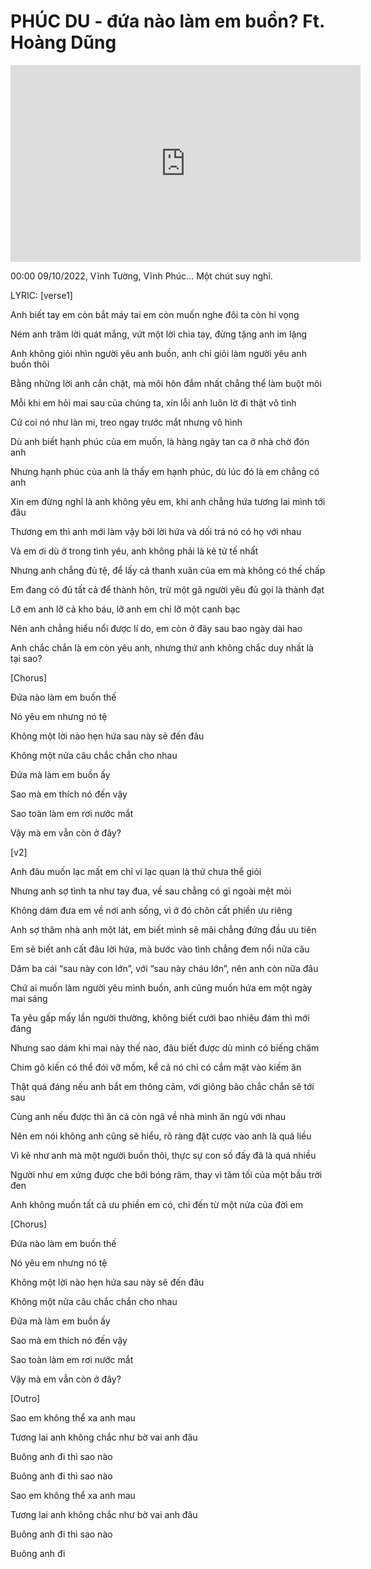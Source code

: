 # PHÚC DU - đứa nào làm em buồn? Ft. Hoàng Dũng

<center><iframe width="560" height="315" src="https://www.youtube.com/embed/1ntkDbxTnXA" title="YouTube video player" frameborder="0" allow="accelerometer; autoplay; clipboard-write; encrypted-media; gyroscope; picture-in-picture" allowfullscreen></iframe></center>

00:00 09/10/2022, Vĩnh Tường, Vĩnh Phúc... Một chút suy nghĩ.

LYRIC:
[verse1]

Anh biết tay em còn bắt máy tai em còn muốn nghe đôi ta còn hi vọng

Ném anh trăm lời quát mắng, vứt một lời chia tay, đừng tặng anh im lặng

Anh không giỏi nhìn người yêu anh buồn, anh chỉ giỏi làm người yêu anh buồn thôi

Bằng những lời anh cắn chặt, mà môi hôn đắm nhất chẳng thể làm buột môi

Mỗi khi em hỏi mai sau của chúng ta, xin lỗi anh luôn lờ đi thật vô tình

Cứ coi nó như làn mi, treo ngay trước mắt nhưng vô hình

Dù anh biết hạnh phúc của em muốn, là hàng ngày tan ca ở nhà chờ đón anh

Nhưng hạnh phúc của anh là thấy em hạnh phúc, dù lúc đó là em chẳng có anh

Xin em đừng nghĩ là anh không yêu em, khi anh chẳng hứa tương lai mình tới đâu

Thương em thì anh mới làm vậy bởi lời hứa và dối trá nó có họ với nhau

Và em ơi dù ở trong tình yêu, anh không phải là kẻ tử tế nhất

Nhưng anh chẳng đủ tệ, để lấy cả thanh xuân của em mà không có thế chấp

Em đang có đủ tất cả để thành hôn, trừ một gã người yêu đủ gọi là thành đạt

Lỡ em anh lỡ cả kho báu, lỡ anh em chỉ lỡ một canh bạc

Nên anh chẳng hiểu nổi được lí do, em còn ở đây sau bao ngày dài hao

Anh chắc chắn là em còn yêu anh, nhưng thứ anh không chắc duy nhất là tại sao?

[Chorus]

Đứa nào làm em buồn thế

Nó yêu em nhưng nó tệ

Không một lời nào hẹn hứa sau này sẽ đến đâu

Không một nửa câu chắc chắn cho nhau

Đứa mà làm em buồn ấy

Sao mà em thích nó đến vậy

Sao toàn làm em rơi nước mắt

Vậy mà em vẫn còn ở đây?

[v2]

Anh đâu muốn lạc mất em chỉ vì lạc quan là thứ chưa thể giỏi

Nhưng anh sợ tình ta như tay đua, về sau chẳng có gì ngoài mệt mỏi

Không dám đưa em về nơi anh sống, vì ở đó chôn cất phiền ưu riêng

Anh sợ thăm nhà anh một lát, em biết mình sẽ mãi chẳng đứng đầu ưu tiên

Em sẽ biết anh cất đâu lời hứa, mà bước vào tình chẳng đem nổi nửa câu

Dăm ba cái “sau này con lớn”, với “sau này cháu lớn”, nên anh còn nữa đâu

Chứ ai muốn làm người yêu mình buồn, anh cũng muốn hứa em một ngày mai sáng

Ta yêu gấp mấy lần người thường, không biết cưới bao nhiêu đám thì mới đáng

Nhưng sao dám khi mai này thế nào, đâu biết được dù mình có  biếng chăm

Chim gõ kiến có thể đói vỡ mồm, kể cả nó chỉ có cắm mặt vào kiếm ăn

Thật quá đáng nếu anh bắt em thông cảm, với giông bão chắc chắn sẽ tới sau

Cùng anh nếu được thì ăn cả còn ngã về nhà mình ăn ngủ với nhau

Nên em nói không anh cũng sẽ hiểu, rõ ràng đặt cược vào anh là quá liều

Vì kẻ như anh mà một người buồn thôi, thực sự con số đấy đã là quá nhiều

Người như em xứng được che bởi bóng râm, thay vì tăm tối của một bầu trời đen

Anh không muốn tất cả ưu phiền em có, chỉ đến từ một nửa của đời em

[Chorus]

Đứa nào làm em buồn thế

Nó yêu em nhưng nó tệ

Không một lời nào hẹn hứa sau này sẽ đến đâu

Không một nửa câu chắc chắn cho nhau

Đứa mà làm em buồn ấy

Sao mà em thích nó đến vậy

Sao toàn làm em rơi nước mắt

Vậy mà em vẫn còn ở đây?

[Outro]

Sao em không thể xa anh mau

Tương lai anh không chắc như bờ vai anh đâu

Buông anh đi thì sao nào

Buông anh đi thì sao nào

Sao em không thể xa anh mau

Tương lai anh không chắc như bờ vai anh đâu

Buông anh đi thì sao nào

Buông anh đi